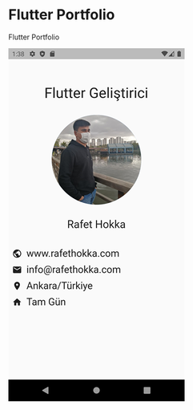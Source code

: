 # Flutter Portfolio
 Flutter Portfolio

![Flutter Portfolio](https://raw.githubusercontent.com/rafetcan/Flutter-Portfolio/main/scr.png)
